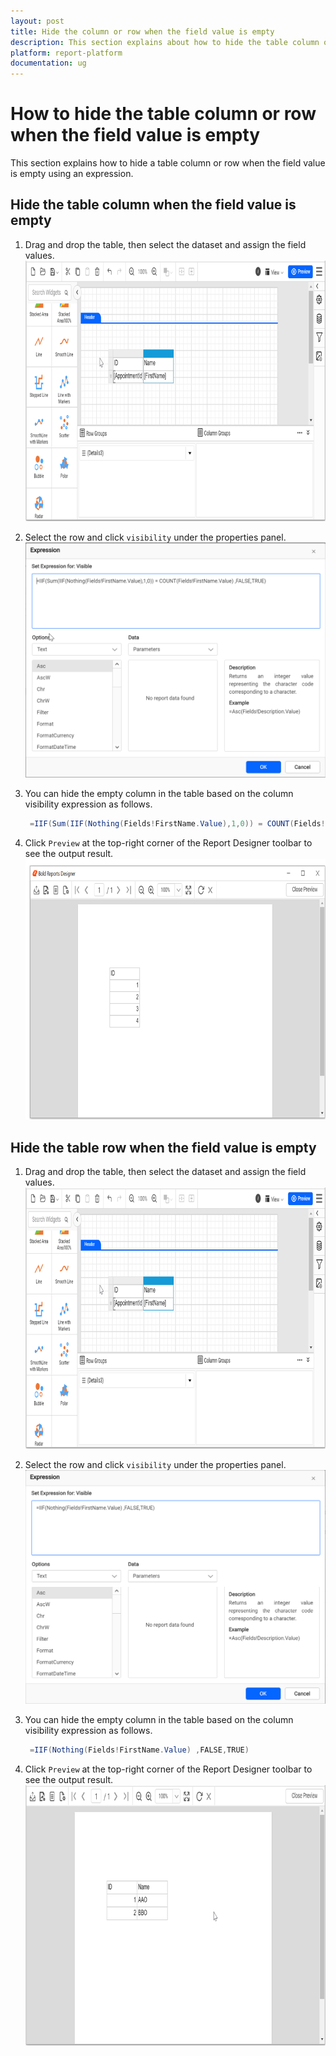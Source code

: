```yaml
---
layout: post
title: Hide the column or row when the field value is empty
description: This section explains about how to hide the table column or row when the field value is empty using expression
platform: report-platform
documentation: ug
---
```


# How to hide the table column or row when the field value is empty

This section explains how to hide a table column or row when the field value is empty using an expression.

## Hide the table column when the field value is empty

1. Drag and drop the table, then select the dataset and assign the field values.
![table deisgn](/static/assets/on-premise/images/report-designer/how-to/hide-row-column/hide-row-column-table-design.png '#width=350px')
2. Select the row and click `visibility` under the properties panel.
![set visibility expression](/static/assets/on-premise/images/report-designer/how-to/hide-row-column/hide-column-expression.png '#width=450px')
3. You can hide the empty column in the table based on the column visibility expression as follows.  

   ```csharp
    =IIF(Sum(IIF(Nothing(Fields!FirstName.Value),1,0)) = COUNT(Fields!FirstName.Value) ,FALSE,TRUE)
   ```

4. Click `Preview` at the top-right corner of the Report Designer toolbar to see the output result.
![output-column](/static/assets/on-premise/images/report-designer/how-to/hide-row-column/hide-column-output.png '#width=450px')

## Hide the table row when the field value is empty

1. Drag and drop the table, then select the dataset and assign the field values.
![table deisgn](/static/assets/on-premise/images/report-designer/how-to/hide-row-column/hide-row-column-table-design.png '#width=450px')
2. Select the row and click `visibility` under the properties panel.
![set visibility expression](/static/assets/on-premise/images/report-designer/how-to/hide-row-column/hide-row-expression.png '#width=400px')
3. You can hide the empty column in the table based on the column visibility expression as follows.

   ```csharp
    =IIF(Nothing(Fields!FirstName.Value) ,FALSE,TRUE)
   ```

4. Click `Preview` at the top-right corner of the Report Designer toolbar to see the output result.
![output-row](/static/assets/on-premise/images/report-designer/how-to/hide-row-column/hide-row-output.png '#width=400px')
